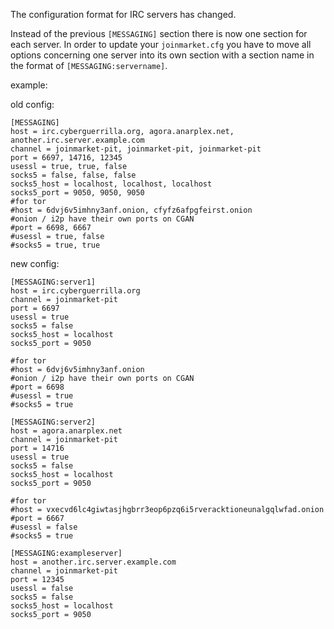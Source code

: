 The configuration format for IRC servers has changed.

Instead of the previous `[MESSAGING]` section there is now one section
for each server. In order to update your `joinmarket.cfg` you have to
move all options concerning one server into its own section with a
section name in the format of `[MESSAGING:servername]`.

example:

old config:

    [MESSAGING]
    host = irc.cyberguerrilla.org, agora.anarplex.net, another.irc.server.example.com
    channel = joinmarket-pit, joinmarket-pit, joinmarket-pit
    port = 6697, 14716, 12345
    usessl = true, true, false
    socks5 = false, false, false
    socks5_host = localhost, localhost, localhost
    socks5_port = 9050, 9050, 9050
    #for tor
    #host = 6dvj6v5imhny3anf.onion, cfyfz6afpgfeirst.onion
    #onion / i2p have their own ports on CGAN
    #port = 6698, 6667
    #usessl = true, false
    #socks5 = true, true

new config:

    [MESSAGING:server1]
    host = irc.cyberguerrilla.org
    channel = joinmarket-pit
    port = 6697
    usessl = true
    socks5 = false
    socks5_host = localhost
    socks5_port = 9050

    #for tor
    #host = 6dvj6v5imhny3anf.onion
    #onion / i2p have their own ports on CGAN
    #port = 6698
    #usessl = true
    #socks5 = true

    [MESSAGING:server2]
    host = agora.anarplex.net
    channel = joinmarket-pit
    port = 14716
    usessl = true
    socks5 = false
    socks5_host = localhost
    socks5_port = 9050

    #for tor
    #host = vxecvd6lc4giwtasjhgbrr3eop6pzq6i5rveracktioneunalgqlwfad.onion
    #port = 6667
    #usessl = false
    #socks5 = true

    [MESSAGING:exampleserver]
    host = another.irc.server.example.com
    channel = joinmarket-pit
    port = 12345
    usessl = false
    socks5 = false
    socks5_host = localhost
    socks5_port = 9050
